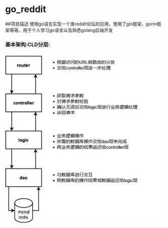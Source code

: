 # go_reddit
##项目描述
使用go语言实现一个类reddit论坛的应用，使用了gin框架，gorm框架等等。用于个人学习go语言以及熟悉golang后端开发
### 基本架构:CLD分层:
![](learn/_materials/CLD分层.png)